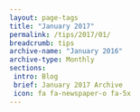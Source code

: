 ```yaml
---
layout: page-tags
title: "January 2017"
permalink: /tips/2017/01/
breadcrumb: tips
archive-name: "January 2016"
archive-type: Monthly
sections:
 intro: Blog
 brief: January 2017 Archive
 icon: fa fa-newspaper-o fa-5x
---
```

